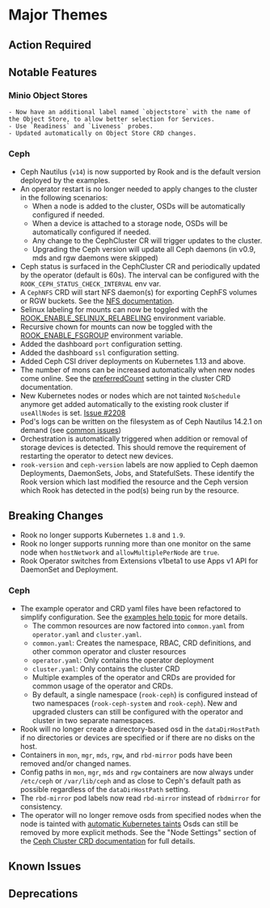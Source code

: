 # Major Themes

## Action Required

## Notable Features

### Minio Object Stores

    - Now have an additional label named `objectstore` with the name of the Object Store, to allow better selection for Services.
    - Use `Readiness` and `Liveness` probes.
    - Updated automatically on Object Store CRD changes.

### Ceph

- Ceph Nautilus (`v14`) is now supported by Rook and is the default version deployed by the examples.
- An operator restart is no longer needed to apply changes to the cluster in the following scenarios:
   - When a node is added to the cluster, OSDs will be automatically configured if needed.
   - When a device is attached to a storage node, OSDs will be automatically configured if needed.
   - Any change to the CephCluster CR will trigger updates to the cluster.
   - Upgrading the Ceph version will update all Ceph daemons (in v0.9, mds and rgw daemons were skipped)
- Ceph status is surfaced in the CephCluster CR and periodically updated by the operator (default is 60s). The interval can be configured with the `ROOK_CEPH_STATUS_CHECK_INTERVAL` env var.
- A `CephNFS` CRD will start NFS daemon(s) for exporting CephFS volumes or RGW buckets. See the [NFS documentation](Documentation/ceph-nfs-crd.md).
- Selinux labeling for mounts can now be toggled with the [ROOK_ENABLE_SELINUX_RELABELING](https://github.com/rook/rook/issues/2417) environment variable.
- Recursive chown for mounts can now be toggled with the [ROOK_ENABLE_FSGROUP](https://github.com/rook/rook/issues/2254) environment variable.
- Added the dashboard `port` configuration setting.
- Added the dashboard `ssl` configuration setting.
- Added Ceph CSI driver deployments on Kubernetes 1.13 and above.
- The number of mons can be increased automatically when new nodes come online. See the [preferredCount](https://rook.io/docs/rook/master/ceph-cluster-crd.html#mon-settings) setting in the cluster CRD documentation.
- New Kubernetes nodes or nodes which are not tainted `NoSchedule` anymore get added automatically to the existing rook cluster if `useAllNodes` is set. [Issue #2208](https://github.com/rook/rook/issues/2208)
- Pod's logs can be written on the filesystem as of Ceph Nautilus 14.2.1 on demand (see [common issues](https://rook.io/docs/rook/master/common-issues.html#activate-ceph-log-on-file))
- Orchestration is automatically triggered when addition or removal of storage
  devices is detected. This should remove the requirement of restarting the
  operator to detect new devices.
- `rook-version` and `ceph-version` labels are now applied to Ceph daemon Deployments, DaemonSets,
  Jobs, and StatefulSets. These identify the Rook version which last modified the resource and the
  Ceph version which Rook has detected in the pod(s) being run by the resource.

## Breaking Changes

- Rook no longer supports Kubernetes `1.8` and `1.9`.
- Rook no longer supports running more than one monitor on the same node when `hostNetwork` and `allowMultiplePerNode` are `true`.
- Rook Operator switches from Extensions v1beta1 to use Apps v1 API for DaemonSet and Deployment.

### Ceph

- The example operator and CRD yaml files have been refactored to simplify configuration. See the [examples help topic](Documentation/ceph-examples.md) for more details.
   - The common resources are now factored into `common.yaml` from `operator.yaml` and `cluster.yaml`.
   - `common.yaml`: Creates the namespace, RBAC, CRD definitions, and other common operator and cluster resources
   - `operator.yaml`: Only contains the operator deployment
   - `cluster.yaml`: Only contains the cluster CRD
   - Multiple examples of the operator and CRDs are provided for common usage of the operator and CRDs.
   - By default, a single namespace (`rook-ceph`) is configured instead of two namespaces (`rook-ceph-system` and `rook-ceph`). New and upgraded clusters can still be configured with the operator and cluster in two separate namespaces.
- Rook will no longer create a directory-based osd in the `dataDirHostPath` if no directories or
  devices are specified or if there are no disks on the host.
- Containers in `mon`, `mgr`, `mds`, `rgw`, and `rbd-mirror` pods have been removed and/or changed names.
- Config paths in `mon`, `mgr`, `mds` and `rgw` containers are now always under
  `/etc/ceph` or `/var/lib/ceph` and as close to Ceph's default path as possible regardless of the
  `dataDirHostPath` setting.
- The `rbd-mirror` pod labels now read `rbd-mirror` instead of `rbdmirror` for consistency.
- The operator will no longer remove osds from specified nodes when the node is tainted with
  [automatic Kubernetes taints](https://kubernetes.io/docs/concepts/configuration/taint-and-toleration/#taint-based-evictions)
  Osds can still be removed by more explicit methods. See the "Node Settings" section of the
  [Ceph Cluster CRD documentation](Documentation/ceph-cluster-crd.md#node-settings) for full details.

## Known Issues

## Deprecations
